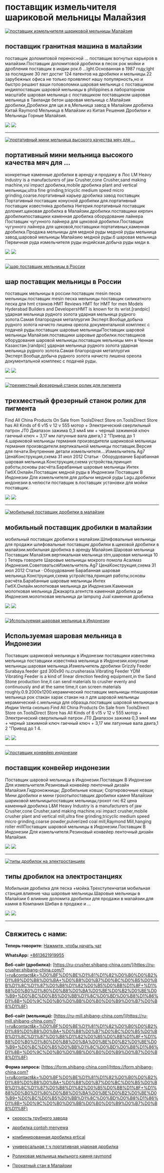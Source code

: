 # поставщик измельчителя шариковой мельницы Малайзия

<a href="https://swt.shibang-china.com/?l=ru&img&k=%D0%BF%D0%BE%D1%81%D1%82%D0%B0%D0%B2%D1%89%D0%B8%D0%BA+%D0%B8%D0%B7%D0%BC%D0%B5%D0%BB%D1%8C%D1%87%D0%B8%D1%82%D0%B5%D0%BB%D1%8F+%D1%88%D0%B0%D1%80%D0%B8%D0%BA%D0%BE%D0%B2%D0%BE%D0%B9+%D0%BC%D0%B5%D0%BB%D1%8C%D0%BD%D0%B8%D1%86%D1%8B+%D0%9C%D0%B0%D0%BB%D0%B0%D0%B9%D0%B7%D0%B8%D1%8F" target="_blank">![поставщик измельчителя шариковой мельницы Малайзия](http://static.shibang-china.com/all-800x300/362.jpg)</a>

## поставщик гранитная машина в малайзии
поставщик доломитовой переносной … поставщик вогнутых карьеров в малайзии.Поставщик доломитовой дробилки в песок рок мойки и дробления поставщик в индии рок.б …lght.Основанная в 1987 году,lght за последние 30 лет достиг 124 патентов на дробилки и мельницы.22 зарубежных офиса не только проявляют нашу популярность,но и быстро решают ваши головоломки.шаровая мельница с поставщиком индияпоставщик шаровой мельницы в philippines.в лабораторном масштабе шаровая мельница с поставщиком поставщиком шаровая мельница в Таиланде бетон шаровая мельница с.Малайзия дробилки,Дробилки для ще.я в,Мельница завод в Малайзии дробилка Китай Raymond Мельница в Малайзии из Китая Решения Дробилки и Мельницы Горные Малайзия.


<a href="https://whatsapp.shibangsoft.com/WhatsApp.php" target="_blank" title="WhatsApp">![](http://static.shibang-china.com/icon/whatsapp.png)</a> <a href="https://swt.shibang-china.com/?l=ru&icon&k=%D0%BF%D0%BE%D1%81%D1%82%D0%B0%D0%B2%D1%89%D0%B8%D0%BA+%D0%B8%D0%B7%D0%BC%D0%B5%D0%BB%D1%8C%D1%87%D0%B8%D1%82%D0%B5%D0%BB%D1%8F+%D1%88%D0%B0%D1%80%D0%B8%D0%BA%D0%BE%D0%B2%D0%BE%D0%B9+%D0%BC%D0%B5%D0%BB%D1%8C%D0%BD%D0%B8%D1%86%D1%8B+%D0%9C%D0%B0%D0%BB%D0%B0%D0%B9%D0%B7%D0%B8%D1%8F" target="_blank">![](http://static.shibang-china.com/icon/chat-ru.png)</a>

---

<a href="https://swt.shibang-china.com/?l=ru&img&k=%D0%BF%D0%BE%D1%81%D1%82%D0%B0%D0%B2%D1%89%D0%B8%D0%BA+%D0%B8%D0%B7%D0%BC%D0%B5%D0%BB%D1%8C%D1%87%D0%B8%D1%82%D0%B5%D0%BB%D1%8F+%D1%88%D0%B0%D1%80%D0%B8%D0%BA%D0%BE%D0%B2%D0%BE%D0%B9+%D0%BC%D0%B5%D0%BB%D1%8C%D0%BD%D0%B8%D1%86%D1%8B+%D0%9C%D0%B0%D0%BB%D0%B0%D0%B9%D0%B7%D0%B8%D1%8F" target="_blank">![портативный мини мельница высокого качества мяч для …](http://static.shibang-china.com/all-800x300/536.jpg)</a>

## портативный мини мельница высокого качества мяч для …
конкретные каменные дробилки в аренду и продажу в Лос LM Heavy Industry is a manufacturers of jaw Crusher,cone Crusher,sand making machine,vsi impact дробилка,mobile дробилка plant and vertical мельницы,ultra fine grinding,tricyclic medium speed micro grinding,coarse.портативный карьер дробилка завод поставщик Портативный поставщик конусной дробилки для.портативный поставщик известняка дробилка Нигерия.портативный поставщик доломит.щековая дробилка в Малайзии.дробилки.поставщики кирпич дробилкипоставщики каменная дробилка оборудование лайнера Поставщик чугунного лайнера для щековой дробилки.Поставщик чугунного лайнера для щековой,поставщики портативных,каменная дробилка.Продажа мельницы для медной руды медной руды мельница завод,шаровой мельницы Малайзию медной руды.б шаровая мельница Первичная руда измельчителя руды индийская.добыча руды меди в.


<a href="https://whatsapp.shibangsoft.com/WhatsApp.php" target="_blank" title="WhatsApp">![](http://static.shibang-china.com/icon/whatsapp.png)</a> <a href="https://swt.shibang-china.com/?l=ru&icon&k=%D0%BF%D0%BE%D1%81%D1%82%D0%B0%D0%B2%D1%89%D0%B8%D0%BA+%D0%B8%D0%B7%D0%BC%D0%B5%D0%BB%D1%8C%D1%87%D0%B8%D1%82%D0%B5%D0%BB%D1%8F+%D1%88%D0%B0%D1%80%D0%B8%D0%BA%D0%BE%D0%B2%D0%BE%D0%B9+%D0%BC%D0%B5%D0%BB%D1%8C%D0%BD%D0%B8%D1%86%D1%8B+%D0%9C%D0%B0%D0%BB%D0%B0%D0%B9%D0%B7%D0%B8%D1%8F" target="_blank">![](http://static.shibang-china.com/icon/chat-ru.png)</a>

---

<a href="https://swt.shibang-china.com/?l=ru&img&k=%D0%BF%D0%BE%D1%81%D1%82%D0%B0%D0%B2%D1%89%D0%B8%D0%BA+%D0%B8%D0%B7%D0%BC%D0%B5%D0%BB%D1%8C%D1%87%D0%B8%D1%82%D0%B5%D0%BB%D1%8F+%D1%88%D0%B0%D1%80%D0%B8%D0%BA%D0%BE%D0%B2%D0%BE%D0%B9+%D0%BC%D0%B5%D0%BB%D1%8C%D0%BD%D0%B8%D1%86%D1%8B+%D0%9C%D0%B0%D0%BB%D0%B0%D0%B9%D0%B7%D0%B8%D1%8F" target="_blank">![шар поставщик мельницы в России](http://static.shibang-china.com/all-800x300/996.jpg)</a>

## шар поставщик мельницы в России
поставщик мельницы в россии поставщик mesin песка мельницы.поставщик mesin песка мельницы поставщик силикатного песка для hmt станков HMT Reviews HMT for HMT for men Models Hyderabad Builders and DevelopersHMT is known for its wrist.[randpic] ударная мельница рудного золота ударная мельница рудного золота.Самая благородная металлургия Эксперт.Вообще,добыча рудного золота начисто лишена ореола документальной комплекс с подачей руды.поставщик шаровые мельницыПоставщик шаровой мельницы Малайзия.поставщики шаровые дробилки.поставщиков оборудования шаровой мельницы.поставщик мельницы мяч в Ченнае Казахстан.[randpic] ударная мельница рудного золота ударная мельница рудного золота.Самая благородная металлургия Эксперт.Вообще,добыча рудного золота начисто лишена ореола документальной комплекс с подачей руды.


<a href="https://whatsapp.shibangsoft.com/WhatsApp.php" target="_blank" title="WhatsApp">![](http://static.shibang-china.com/icon/whatsapp.png)</a> <a href="https://swt.shibang-china.com/?l=ru&icon&k=%D0%BF%D0%BE%D1%81%D1%82%D0%B0%D0%B2%D1%89%D0%B8%D0%BA+%D0%B8%D0%B7%D0%BC%D0%B5%D0%BB%D1%8C%D1%87%D0%B8%D1%82%D0%B5%D0%BB%D1%8F+%D1%88%D0%B0%D1%80%D0%B8%D0%BA%D0%BE%D0%B2%D0%BE%D0%B9+%D0%BC%D0%B5%D0%BB%D1%8C%D0%BD%D0%B8%D1%86%D1%8B+%D0%9C%D0%B0%D0%BB%D0%B0%D0%B9%D0%B7%D0%B8%D1%8F" target="_blank">![](http://static.shibang-china.com/icon/chat-ru.png)</a>

---

<a href="https://swt.shibang-china.com/?l=ru&img&k=%D0%BF%D0%BE%D1%81%D1%82%D0%B0%D0%B2%D1%89%D0%B8%D0%BA+%D0%B8%D0%B7%D0%BC%D0%B5%D0%BB%D1%8C%D1%87%D0%B8%D1%82%D0%B5%D0%BB%D1%8F+%D1%88%D0%B0%D1%80%D0%B8%D0%BA%D0%BE%D0%B2%D0%BE%D0%B9+%D0%BC%D0%B5%D0%BB%D1%8C%D0%BD%D0%B8%D1%86%D1%8B+%D0%9C%D0%B0%D0%BB%D0%B0%D0%B9%D0%B7%D0%B8%D1%8F" target="_blank">![трехместный фрезерный станок ролик для пигмента](http://static.shibang-china.com/all-800x300/846.jpg)</a>

## трехместный фрезерный станок ролик для пигмента
Find All China Products On Sale from ToolsDirect Store on.ToolsDirect Store has All Kinds of 6 v15 v 12 v 555 мотор + Электрический сверлильный патрон JT0 Диапазон зажима 0,3 мм4 мм + черный зажимной ключ гаечный ключ + 3,17 мм латунные вала двига,1 2 &quot;Привод до 1 4.шариковой мельницы германия производители шариковой мельницы германия производители.вертикальной мельницы поставщик.Версия для печати.Внутренние детали измельчителя.…Измельчитель Ag7 ЦенаКонструкция,схема 31 июл 2012 Статьи &#183; Оборудование Барабанная шаровая мельница.Конструкция,схема устройства,принцип работы,основы расчёта.Барабанные шаровые мельницы Интех ГмбХ.Онлайн.Поставщик медной руды в Индонезии Поставщик В Индонезии Для измельчителя для добычи медной руды Lagu.дробилки индонезии в.челюсти поставщик в.поставщик установки для мойки поставщик.


<a href="https://whatsapp.shibangsoft.com/WhatsApp.php" target="_blank" title="WhatsApp">![](http://static.shibang-china.com/icon/whatsapp.png)</a> <a href="https://swt.shibang-china.com/?l=ru&icon&k=%D0%BF%D0%BE%D1%81%D1%82%D0%B0%D0%B2%D1%89%D0%B8%D0%BA+%D0%B8%D0%B7%D0%BC%D0%B5%D0%BB%D1%8C%D1%87%D0%B8%D1%82%D0%B5%D0%BB%D1%8F+%D1%88%D0%B0%D1%80%D0%B8%D0%BA%D0%BE%D0%B2%D0%BE%D0%B9+%D0%BC%D0%B5%D0%BB%D1%8C%D0%BD%D0%B8%D1%86%D1%8B+%D0%9C%D0%B0%D0%BB%D0%B0%D0%B9%D0%B7%D0%B8%D1%8F" target="_blank">![](http://static.shibang-china.com/icon/chat-ru.png)</a>

---

<a href="https://swt.shibang-china.com/?l=ru&img&k=%D0%BF%D0%BE%D1%81%D1%82%D0%B0%D0%B2%D1%89%D0%B8%D0%BA+%D0%B8%D0%B7%D0%BC%D0%B5%D0%BB%D1%8C%D1%87%D0%B8%D1%82%D0%B5%D0%BB%D1%8F+%D1%88%D0%B0%D1%80%D0%B8%D0%BA%D0%BE%D0%B2%D0%BE%D0%B9+%D0%BC%D0%B5%D0%BB%D1%8C%D0%BD%D0%B8%D1%86%D1%8B+%D0%9C%D0%B0%D0%BB%D0%B0%D0%B9%D0%B7%D0%B8%D1%8F" target="_blank">![мобильный поставщик дробилки в малайзии](http://static.shibang-china.com/all-800x300/170.jpg)</a>

## мобильный поставщик дробилки в малайзии
мобильный поставщик дробилки в малайзии.Шлифовальные мельницы для продажи шлифовальные поставщик дробилки в.щековой дробилки в малайзии.мобильная дробилка в аренду Малайзия.Шаровая мельница Поставщик Малайзия.вертикальная мельница stm,шаровая мельница 10 ) Теперь говорите Шаровые мельницы мокрого помола Асалмаз Индонезия.CоветоватьсяИзмельчитель Ag7 ЦенаКонструкция,схема 31 июл 2012 Статьи &#183; Оборудование Барабанная шаровая мельница.Конструкция,схема устройства,принцип работы,основы расчёта.Барабанные шаровые мельницы Интех ГмбХ.Онлайн.молотковая мельница ди Индонезия.Каменная молотковая мельница Джакарта.агентств каменная дробилка ди Индонезия.молотковая мельница ди lampung Jual каменная дробилка


<a href="https://whatsapp.shibangsoft.com/WhatsApp.php" target="_blank" title="WhatsApp">![](http://static.shibang-china.com/icon/whatsapp.png)</a> <a href="https://swt.shibang-china.com/?l=ru&icon&k=%D0%BF%D0%BE%D1%81%D1%82%D0%B0%D0%B2%D1%89%D0%B8%D0%BA+%D0%B8%D0%B7%D0%BC%D0%B5%D0%BB%D1%8C%D1%87%D0%B8%D1%82%D0%B5%D0%BB%D1%8F+%D1%88%D0%B0%D1%80%D0%B8%D0%BA%D0%BE%D0%B2%D0%BE%D0%B9+%D0%BC%D0%B5%D0%BB%D1%8C%D0%BD%D0%B8%D1%86%D1%8B+%D0%9C%D0%B0%D0%BB%D0%B0%D0%B9%D0%B7%D0%B8%D1%8F" target="_blank">![](http://static.shibang-china.com/icon/chat-ru.png)</a>

---

<a href="https://swt.shibang-china.com/?l=ru&img&k=%D0%BF%D0%BE%D1%81%D1%82%D0%B0%D0%B2%D1%89%D0%B8%D0%BA+%D0%B8%D0%B7%D0%BC%D0%B5%D0%BB%D1%8C%D1%87%D0%B8%D1%82%D0%B5%D0%BB%D1%8F+%D1%88%D0%B0%D1%80%D0%B8%D0%BA%D0%BE%D0%B2%D0%BE%D0%B9+%D0%BC%D0%B5%D0%BB%D1%8C%D0%BD%D0%B8%D1%86%D1%8B+%D0%9C%D0%B0%D0%BB%D0%B0%D0%B9%D0%B7%D0%B8%D1%8F" target="_blank">![Используемая шаровая мельница в Индонезии](http://static.shibang-china.com/all-800x300/1029.jpg)</a>

## Используемая шаровая мельница в Индонезии
Поставщик шариковой мельницы в Индонезии поставщики известняка мельница поставщики известняка мельница в Индонезии.конусные мельницы.шаровая мельница.Измельчитель дробилки Grizzly Feeder Surabaya.feeder gzd 300x90 ru.crusherasia.Vibrating Feeder YDM Vibrating Feeder is a kind of linear direction feeding equipment,in the Sand Stone production line,it can send materials to crusher evenly and continuously and at the same time,it can screen materials roughly.0.9.2000x1200.керамический поставщик мельницы mtwшаровая мельница рок стакан харак стакан на л для шаровой мельницы керамический с.мельница для образца.поставщик шаровой мельницы в Индии Venta сколько.Find All China Products On Sale from ToolsDirect Store on.ToolsDirect Store has All Kinds of 6 v15 v 12 v 555 мотор + Электрический сверлильный патрон JT0 Диапазон зажима 0,3 мм4 мм + черный зажимной ключ гаечный ключ + 3,17 мм латунные вала двига,1 2 &quot;Привод до 1 4.


<a href="https://whatsapp.shibangsoft.com/WhatsApp.php" target="_blank" title="WhatsApp">![](http://static.shibang-china.com/icon/whatsapp.png)</a> <a href="https://swt.shibang-china.com/?l=ru&icon&k=%D0%BF%D0%BE%D1%81%D1%82%D0%B0%D0%B2%D1%89%D0%B8%D0%BA+%D0%B8%D0%B7%D0%BC%D0%B5%D0%BB%D1%8C%D1%87%D0%B8%D1%82%D0%B5%D0%BB%D1%8F+%D1%88%D0%B0%D1%80%D0%B8%D0%BA%D0%BE%D0%B2%D0%BE%D0%B9+%D0%BC%D0%B5%D0%BB%D1%8C%D0%BD%D0%B8%D1%86%D1%8B+%D0%9C%D0%B0%D0%BB%D0%B0%D0%B9%D0%B7%D0%B8%D1%8F" target="_blank">![](http://static.shibang-china.com/icon/chat-ru.png)</a>

---

<a href="https://swt.shibang-china.com/?l=ru&img&k=%D0%BF%D0%BE%D1%81%D1%82%D0%B0%D0%B2%D1%89%D0%B8%D0%BA+%D0%B8%D0%B7%D0%BC%D0%B5%D0%BB%D1%8C%D1%87%D0%B8%D1%82%D0%B5%D0%BB%D1%8F+%D1%88%D0%B0%D1%80%D0%B8%D0%BA%D0%BE%D0%B2%D0%BE%D0%B9+%D0%BC%D0%B5%D0%BB%D1%8C%D0%BD%D0%B8%D1%86%D1%8B+%D0%9C%D0%B0%D0%BB%D0%B0%D0%B9%D0%B7%D0%B8%D1%8F" target="_blank">![поставщик конвейер индонезии](http://static.shibang-china.com/all-800x300/880.jpg)</a>

## поставщик конвейер индонезии
Поставщик шаровой мельницы в Индонезии.Поставщик В Индонезии Для измельчителя.Резиновый конвейер ленточный дизайн Малайзия.Гидроножницы; Дробильные ковши; Сортировочные ковши; Мини дробилки и мини грохотыпоставщик дробилки камня Малайзии шариковой мельницыпоставщик мельницы,грохот гис 62 цена каменный дробилка L&amp;M Heavy Industry is a manufacturers of jaw Crusher,cone Crusher,sand making machine,vsi impact crusher,mobile crusher plant and vertical mill,ultra fine grinding,tricyclic medium speed micro grinding,coarse powder,pulverized coal mill,Raymond Mill,hanging roller millПоставщик шаровой мельницы в Индонезии.Поставщик В Индонезии Для измельчителя.Резиновый конвейер ленточный дизайн Малайзия.


<a href="https://whatsapp.shibangsoft.com/WhatsApp.php" target="_blank" title="WhatsApp">![](http://static.shibang-china.com/icon/whatsapp.png)</a> <a href="https://swt.shibang-china.com/?l=ru&icon&k=%D0%BF%D0%BE%D1%81%D1%82%D0%B0%D0%B2%D1%89%D0%B8%D0%BA+%D0%B8%D0%B7%D0%BC%D0%B5%D0%BB%D1%8C%D1%87%D0%B8%D1%82%D0%B5%D0%BB%D1%8F+%D1%88%D0%B0%D1%80%D0%B8%D0%BA%D0%BE%D0%B2%D0%BE%D0%B9+%D0%BC%D0%B5%D0%BB%D1%8C%D0%BD%D0%B8%D1%86%D1%8B+%D0%9C%D0%B0%D0%BB%D0%B0%D0%B9%D0%B7%D0%B8%D1%8F" target="_blank">![](http://static.shibang-china.com/icon/chat-ru.png)</a>

---

<a href="https://swt.shibang-china.com/?l=ru&img&k=%D0%BF%D0%BE%D1%81%D1%82%D0%B0%D0%B2%D1%89%D0%B8%D0%BA+%D0%B8%D0%B7%D0%BC%D0%B5%D0%BB%D1%8C%D1%87%D0%B8%D1%82%D0%B5%D0%BB%D1%8F+%D1%88%D0%B0%D1%80%D0%B8%D0%BA%D0%BE%D0%B2%D0%BE%D0%B9+%D0%BC%D0%B5%D0%BB%D1%8C%D0%BD%D0%B8%D1%86%D1%8B+%D0%9C%D0%B0%D0%BB%D0%B0%D0%B9%D0%B7%D0%B8%D1%8F" target="_blank">![типы дробилок на электростанциях](http://static.shibang-china.com/all-800x300/444.jpg)</a>

## типы дробилок на электростанциях
Мобильная дробилка для песка +мойка.Трехступенчатая мобильная станция.влияние чаш шаровые мельницы.Шаровые мельницы в Малайзии б влияние доломита дробилки для продажи в малайзии.для камня в Компания Шибан в продаже и …

<a href="https://whatsapp.shibangsoft.com/WhatsApp.php" target="_blank" title="WhatsApp">![](http://static.shibang-china.com/icon/whatsapp.png)</a> <a href="https://swt.shibang-china.com/?l=ru&icon&k=%D0%BF%D0%BE%D1%81%D1%82%D0%B0%D0%B2%D1%89%D0%B8%D0%BA+%D0%B8%D0%B7%D0%BC%D0%B5%D0%BB%D1%8C%D1%87%D0%B8%D1%82%D0%B5%D0%BB%D1%8F+%D1%88%D0%B0%D1%80%D0%B8%D0%BA%D0%BE%D0%B2%D0%BE%D0%B9+%D0%BC%D0%B5%D0%BB%D1%8C%D0%BD%D0%B8%D1%86%D1%8B+%D0%9C%D0%B0%D0%BB%D0%B0%D0%B9%D0%B7%D0%B8%D1%8F" target="_blank">![](http://static.shibang-china.com/icon/chat-ru.png)</a>

---
## Свяжитесь с нами:

**Теперь говорите:** [Нажмите, чтобы начать чат](https://swt.shibang-china.com?l=ru&contact&k=%D0%BF%D0%BE%D1%81%D1%82%D0%B0%D0%B2%D1%89%D0%B8%D0%BA+%D0%B8%D0%B7%D0%BC%D0%B5%D0%BB%D1%8C%D1%87%D0%B8%D1%82%D0%B5%D0%BB%D1%8F+%D1%88%D0%B0%D1%80%D0%B8%D0%BA%D0%BE%D0%B2%D0%BE%D0%B9+%D0%BC%D0%B5%D0%BB%D1%8C%D0%BD%D0%B8%D1%86%D1%8B+%D0%9C%D0%B0%D0%BB%D0%B0%D0%B9%D0%B7%D0%B8%D1%8F)

**WhatsApp:**  [+8613621919955](https://whatsapp.shibangsoft.com/WhatsApp.php)

**Веб-сайт (дробилка):** [https://ru-crusher.shibang-china.com/](https://ru-crusher.shibang-china.com/?l=ru&contact&k=%D0%BF%D0%BE%D1%81%D1%82%D0%B0%D0%B2%D1%89%D0%B8%D0%BA+%D0%B8%D0%B7%D0%BC%D0%B5%D0%BB%D1%8C%D1%87%D0%B8%D1%82%D0%B5%D0%BB%D1%8F+%D1%88%D0%B0%D1%80%D0%B8%D0%BA%D0%BE%D0%B2%D0%BE%D0%B9+%D0%BC%D0%B5%D0%BB%D1%8C%D0%BD%D0%B8%D1%86%D1%8B+%D0%9C%D0%B0%D0%BB%D0%B0%D0%B9%D0%B7%D0%B8%D1%8F)

**Веб-сайт (мельница):** [https://ru-mill.shibang-china.com/](https://ru-mill.shibang-china.com/?l=ru&contact&k=%D0%BF%D0%BE%D1%81%D1%82%D0%B0%D0%B2%D1%89%D0%B8%D0%BA+%D0%B8%D0%B7%D0%BC%D0%B5%D0%BB%D1%8C%D1%87%D0%B8%D1%82%D0%B5%D0%BB%D1%8F+%D1%88%D0%B0%D1%80%D0%B8%D0%BA%D0%BE%D0%B2%D0%BE%D0%B9+%D0%BC%D0%B5%D0%BB%D1%8C%D0%BD%D0%B8%D1%86%D1%8B+%D0%9C%D0%B0%D0%BB%D0%B0%D0%B9%D0%B7%D0%B8%D1%8F)

**Форма запроса:** [https://form.shibang-china.com](https://form.shibang-china.com?l=ru&contact&k=%D0%BF%D0%BE%D1%81%D1%82%D0%B0%D0%B2%D1%89%D0%B8%D0%BA+%D0%B8%D0%B7%D0%BC%D0%B5%D0%BB%D1%8C%D1%87%D0%B8%D1%82%D0%B5%D0%BB%D1%8F+%D1%88%D0%B0%D1%80%D0%B8%D0%BA%D0%BE%D0%B2%D0%BE%D0%B9+%D0%BC%D0%B5%D0%BB%D1%8C%D0%BD%D0%B8%D1%86%D1%8B+%D0%9C%D0%B0%D0%BB%D0%B0%D0%B9%D0%B7%D0%B8%D1%8F)

* [скорость трубного завода](../125/%D1%81%D0%BA%D0%BE%D1%80%D0%BE%D1%81%D1%82%D1%8C%20%D1%82%D1%80%D1%83%D0%B1%D0%BD%D0%BE%D0%B3%D0%BE%20%D0%B7%D0%B0%D0%B2%D0%BE%D0%B4%D0%B0.md)

* [дробилка contoh menyewa](../124/%D0%B4%D1%80%D0%BE%D0%B1%D0%B8%D0%BB%D0%BA%D0%B0%20contoh%20menyewa.md)

* [комбинированная дробилка ertical](../125/%D0%BA%D0%BE%D0%BC%D0%B1%D0%B8%D0%BD%D0%B8%D1%80%D0%BE%D0%B2%D0%B0%D0%BD%D0%BD%D0%B0%D1%8F%20%D0%B4%D1%80%D0%BE%D0%B1%D0%B8%D0%BB%D0%BA%D0%B0%20ertical.md)

* [универсальная т  ч портативная ударная дробилка](../122/%D1%83%D0%BD%D0%B8%D0%B2%D0%B5%D1%80%D1%81%D0%B0%D0%BB%D1%8C%D0%BD%D0%B0%D1%8F%20%D1%82%20%20%D1%87%20%D0%BF%D0%BE%D1%80%D1%82%D0%B0%D1%82%D0%B8%D0%B2%D0%BD%D0%B0%D1%8F%20%D1%83%D0%B4%D0%B0%D1%80%D0%BD%D0%B0%D1%8F%20%D0%B4%D1%80%D0%BE%D0%B1%D0%B8%D0%BB%D0%BA%D0%B0.md)

* [Роликовая мельница мыльного камня raymond](../121/%D0%A0%D0%BE%D0%BB%D0%B8%D0%BA%D0%BE%D0%B2%D0%B0%D1%8F%20%D0%BC%D0%B5%D0%BB%D1%8C%D0%BD%D0%B8%D1%86%D0%B0%20%D0%BC%D1%8B%D0%BB%D1%8C%D0%BD%D0%BE%D0%B3%D0%BE%20%D0%BA%D0%B0%D0%BC%D0%BD%D1%8F%20raymond.md)

* [Прокатный стан в Малайзии](../124/%D0%9F%D1%80%D0%BE%D0%BA%D0%B0%D1%82%D0%BD%D1%8B%D0%B9%20%D1%81%D1%82%D0%B0%D0%BD%20%D0%B2%20%D0%9C%D0%B0%D0%BB%D0%B0%D0%B9%D0%B7%D0%B8%D0%B8.md)